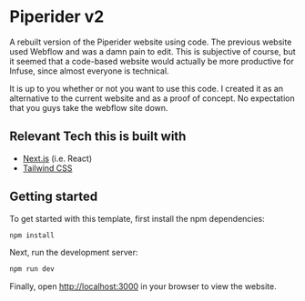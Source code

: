 # Piperider v2

A rebuilt version of the Piperider website using code. The previous website used Webflow and was a damn pain to edit. This is subjective of course, but it seemed that a code-based website would actually be more productive for Infuse, since almost everyone is technical.

It is up to you whether or not you want to use this code. I created it as an alternative to the current website and as a proof of concept. No expectation that you guys take the webflow site down.

## Relevant Tech this is built with

- [Next.js](https://nextjs.org) (i.e. React)
- [Tailwind CSS](https://tailwindcss.com)

## Getting started

To get started with this template, first install the npm dependencies:

```bash
npm install
```

Next, run the development server:

```bash
npm run dev
```

Finally, open [http://localhost:3000](http://localhost:3000) in your browser to view the website.
